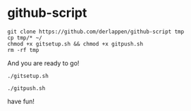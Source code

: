 # github-script
```
git clone https://github.com/derlappen/github-script tmp
cp tmp/* ~/
chmod +x gitsetup.sh && chmod +x gitpush.sh
rm -rf tmp
```
And you are ready to go!
```
./gitsetup.sh
```
```
./gitpush.sh
```

have fun!
